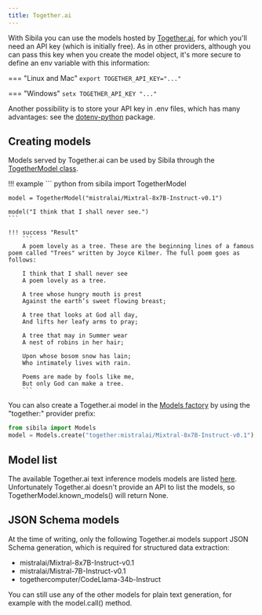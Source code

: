 ```yaml
---
title: Together.ai
---
```


With Sibila you can use the models hosted by [Together.ai](https://together.ai), for which you'll need an API key (which is initially free). As in other providers, although you can pass this key when you create the model object, it's more secure to define an env variable with this information:

=== "Linux and Mac"
    ```
    export TOGETHER_API_KEY="..."
    ```

=== "Windows"
    ```
    setx TOGETHER_API_KEY "..."
    ```

Another possibility is to store your API key in .env files, which has many advantages: see the [dotenv-python](https://github.com/theskumar/python-dotenv) package.


## Creating models

Models served by Together.ai can be used by Sibila through the [TogetherModel class](../api-reference/remote_model.md#sibila.TogetherModel). 

!!! example
    ``` python
    from sibila import TogetherModel

    model = TogetherModel("mistralai/Mixtral-8x7B-Instruct-v0.1")

    model("I think that I shall never see.")
    ```

    !!! success "Result"
        ```
        A poem lovely as a tree. These are the beginning lines of a famous poem called "Trees" written by Joyce Kilmer. The full poem goes as follows:

        I think that I shall never see
        A poem lovely as a tree.

        A tree whose hungry mouth is prest
        Against the earth’s sweet flowing breast;

        A tree that looks at God all day,
        And lifts her leafy arms to pray;

        A tree that may in Summer wear
        A nest of robins in her hair;

        Upon whose bosom snow has lain;
        Who intimately lives with rain.

        Poems are made by fools like me,
        But only God can make a tree.
        ```

You can also create a Together.ai model in the [Models factory](models_factory.md) by using the "together:" provider prefix:

``` python
from sibila import Models
model = Models.create("together:mistralai/Mixtral-8x7B-Instruct-v0.1")
```




## Model list

The available Together.ai text inference models models are listed [here](https://docs.together.ai/docs/inference-models). Unfortunately Together.ai doesn't provide an API to list the models, so TogetherModel.known_models() will return None.



## JSON Schema models

At the time of writing, only the following Together.ai models support JSON Schema generation, which is required for structured data extraction:

- mistralai/Mixtral-8x7B-Instruct-v0.1
- mistralai/Mistral-7B-Instruct-v0.1
- togethercomputer/CodeLlama-34b-Instruct

You can still use any of the other models for plain text generation, for example with the model.call() method.